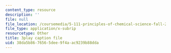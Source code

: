 ```yaml
---
content_type: resource
description: ''
file: null
file_location: /coursemedia/5-111-principles-of-chemical-science-fall-2008/38da5b8676565dee9f4aac9239b88dda_pkNwvhEm1GQ.vtt
file_type: application/x-subrip
resourcetype: Other
title: 3play caption file
uid: 38da5b86-7656-5dee-9f4a-ac9239b88dda
---
```


